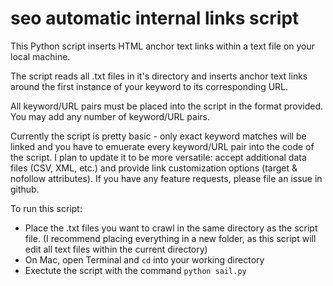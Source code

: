# seo automatic internal links script

This Python script inserts HTML anchor text links within a text file on your local machine.

The script reads all .txt files in it's directory and inserts anchor text links around the first instance of your keyword to its corresponding URL.

All keyword/URL pairs must be placed into the script in the format provided. You may add any number of keyword/URL pairs.

Currently the script is pretty basic - only exact keyword matches will be linked and you have to emuerate every keyword/URL pair into the code of the script. I plan to update it to be more versatile: accept additional data files (CSV, XML, etc.) and provide link customization options (target & nofollow attributes). If you have any feature requests, please file an issue in github.


To run this script: 
* Place the .txt files you want to crawl in the same directory as the script file. (I recommend placing everything in a new folder, as this script will edit all text files within the current directory)
* On Mac, open Terminal and `cd` into your working directory 
* Exectute the script with the command `python sail.py`
